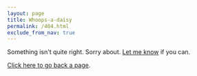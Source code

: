 ```yaml
---
layout: page
title: Whoops-a-daisy
permalink: /404.html
exclude_from_nav: true
---
```

Something isn't quite right. Sorry about. [Let me know](/contact) if you can.

<a href="javascript:history.back()">Click here to go back a page</a>.
